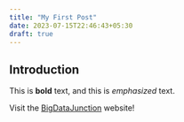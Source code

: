 ```yaml
---
title: "My First Post"
date: 2023-07-15T22:46:43+05:30
draft: true
---
```

## Introduction

This is **bold** text, and this is *emphasized* text.

Visit the [BigDataJunction](https://bigdatajunction.com) website!
